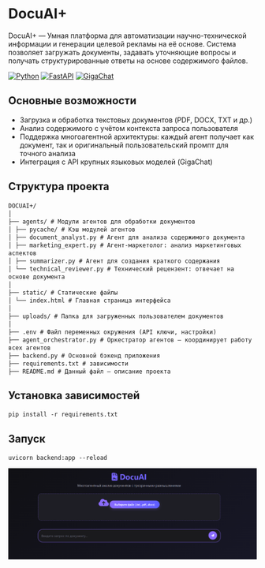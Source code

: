 # DocuAI+

DocuAI+ — Умная платформа для автоматизации научно-технической информации и генерации целевой рекламы на её основе. Система позволяет загружать документы, задавать уточняющие вопросы и получать структурированные ответы на основе содержимого файлов.

[![Python](https://img.shields.io/badge/Python-3.9%2B-blue?logo=python)](https://python.org)
[![FastAPI](https://img.shields.io/badge/FastAPI-0.100%2B-black?logo=fastapi)](https://fastapi.tiangolo.com)
[![GigaChat](https://img.shields.io/badge/GigaChat-Lite%20%7C%20Pro-purple)](https://developers.sber.ru/docs)

## Основные возможности

- Загрузка и обработка текстовых документов (PDF, DOCX, TXT и др.)
- Анализ содержимого с учётом контекста запроса пользователя
- Поддержка многоагентной архитектуры: каждый агент получает как документ, так и оригинальный пользовательский промпт для точного анализа
- Интеграция с API крупных языковых моделей (GigaChat)

## Структура проекта
```
DOCUAI+/
│
├── agents/ # Модули агентов для обработки документов
│ ├── pycache/ # Кэш модулей агентов
│ ├── document_analyst.py # Агент для анализа содержимого документа
│ ├── marketing_expert.py # Агент-маркетолог: анализ маркетинговых аспектов
│ ├── summarizer.py # Агент для создания краткого содержания
│ └── technical_reviewer.py # Технический рецензент: отвечает на основе документа
│
├── static/ # Статические файлы 
│ └── index.html # Главная страница интерфейса 
│
├── uploads/ # Папка для загруженных пользователем документов
│
├── .env # Файл переменных окружения (API ключи, настройки)
├── agent_orchestrator.py # Оркестратор агентов — координирует работу всех агентов
├── backend.py # Основной бэкенд приложения
├── requirements.txt # зависимости
├── README.md # Данный файл — описание проекта
```

## Установка зависимостей
```
pip install -r requirements.txt
```

## Запуск

```
uvicorn backend:app --reload
```
![alt text](image.png)